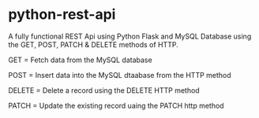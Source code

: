 # python-rest-api
A fully functional REST Api using Python Flask and MySQL Database using the GET, POST, PATCH & DELETE methods of HTTP.

GET = Fetch data from the MySQL database

POST = Insert data into the MySQL dtaabase from the HTTP method

DELETE = Delete a record using the DELETE HTTP method

PATCH = Update the existing record uaing the PATCH http method

